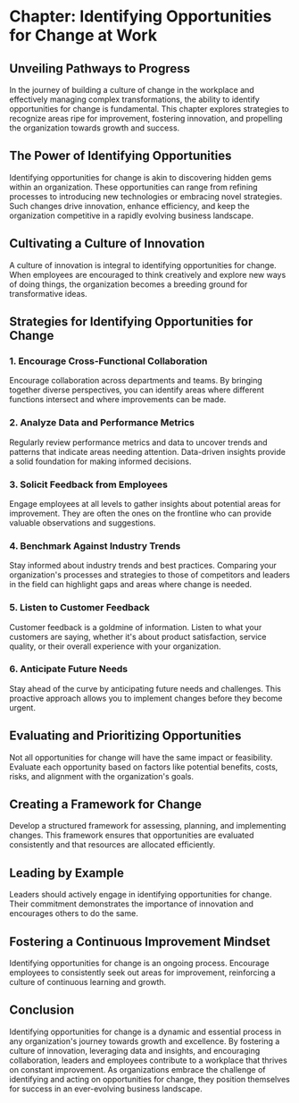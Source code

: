 Chapter: Identifying Opportunities for Change at Work
=====================================================

Unveiling Pathways to Progress
------------------------------

In the journey of building a culture of change in the workplace and effectively managing complex transformations, the ability to identify opportunities for change is fundamental. This chapter explores strategies to recognize areas ripe for improvement, fostering innovation, and propelling the organization towards growth and success.

The Power of Identifying Opportunities
--------------------------------------

Identifying opportunities for change is akin to discovering hidden gems within an organization. These opportunities can range from refining processes to introducing new technologies or embracing novel strategies. Such changes drive innovation, enhance efficiency, and keep the organization competitive in a rapidly evolving business landscape.

**Cultivating a Culture of Innovation**
---------------------------------------

A culture of innovation is integral to identifying opportunities for change. When employees are encouraged to think creatively and explore new ways of doing things, the organization becomes a breeding ground for transformative ideas.

Strategies for Identifying Opportunities for Change
---------------------------------------------------

### **1. Encourage Cross-Functional Collaboration**

Encourage collaboration across departments and teams. By bringing together diverse perspectives, you can identify areas where different functions intersect and where improvements can be made.

### **2. Analyze Data and Performance Metrics**

Regularly review performance metrics and data to uncover trends and patterns that indicate areas needing attention. Data-driven insights provide a solid foundation for making informed decisions.

### **3. Solicit Feedback from Employees**

Engage employees at all levels to gather insights about potential areas for improvement. They are often the ones on the frontline who can provide valuable observations and suggestions.

### **4. Benchmark Against Industry Trends**

Stay informed about industry trends and best practices. Comparing your organization's processes and strategies to those of competitors and leaders in the field can highlight gaps and areas where change is needed.

### **5. Listen to Customer Feedback**

Customer feedback is a goldmine of information. Listen to what your customers are saying, whether it's about product satisfaction, service quality, or their overall experience with your organization.

### **6. Anticipate Future Needs**

Stay ahead of the curve by anticipating future needs and challenges. This proactive approach allows you to implement changes before they become urgent.

**Evaluating and Prioritizing Opportunities**
---------------------------------------------

Not all opportunities for change will have the same impact or feasibility. Evaluate each opportunity based on factors like potential benefits, costs, risks, and alignment with the organization's goals.

**Creating a Framework for Change**
-----------------------------------

Develop a structured framework for assessing, planning, and implementing changes. This framework ensures that opportunities are evaluated consistently and that resources are allocated efficiently.

**Leading by Example**
----------------------

Leaders should actively engage in identifying opportunities for change. Their commitment demonstrates the importance of innovation and encourages others to do the same.

**Fostering a Continuous Improvement Mindset**
----------------------------------------------

Identifying opportunities for change is an ongoing process. Encourage employees to consistently seek out areas for improvement, reinforcing a culture of continuous learning and growth.

**Conclusion**
--------------

Identifying opportunities for change is a dynamic and essential process in any organization's journey towards growth and excellence. By fostering a culture of innovation, leveraging data and insights, and encouraging collaboration, leaders and employees contribute to a workplace that thrives on constant improvement. As organizations embrace the challenge of identifying and acting on opportunities for change, they position themselves for success in an ever-evolving business landscape.

